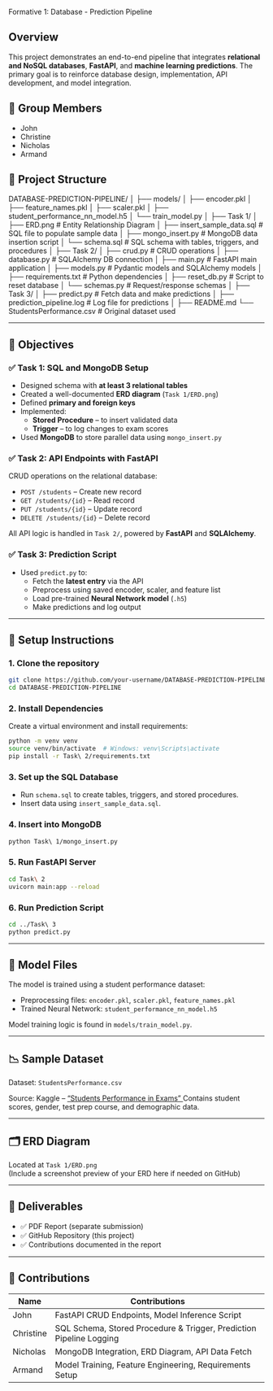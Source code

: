  Formative 1: Database - Prediction Pipeline

##  Overview

This project demonstrates an end-to-end pipeline that integrates **relational and NoSQL databases**, **FastAPI**, and **machine learning predictions**. The primary goal is to reinforce database design, implementation, API development, and model integration.

## 👥 Group Members
- John
- Christine
- Nicholas
- Armand

## 📌 Project Structure

DATABASE-PREDICTION-PIPELINE/
│
├── models/
│   ├── encoder.pkl
│   ├── feature_names.pkl
│   ├── scaler.pkl
│   ├── student_performance_nn_model.h5
│   └── train_model.py
│
├── Task 1/
│   ├── ERD.png                     # Entity Relationship Diagram
│   ├── insert_sample_data.sql      # SQL file to populate sample data
│   ├── mongo_insert.py             # MongoDB data insertion script
│   └── schema.sql                  # SQL schema with tables, triggers, and procedures
│
├── Task 2/
│   ├── crud.py                     # CRUD operations
│   ├── database.py                 # SQLAlchemy DB connection
│   ├── main.py                     # FastAPI main application
│   ├── models.py                   # Pydantic models and SQLAlchemy models
│   ├── requirements.txt            # Python dependencies
│   ├── reset_db.py                 # Script to reset database
│   └── schemas.py                  # Request/response schemas
│
├── Task 3/
│   ├── predict.py                  # Fetch data and make predictions
│   ├── prediction_pipeline.log     # Log file for predictions
│
├── README.md
└── StudentsPerformance.csv         # Original dataset used

---

## 🎯 Objectives

### ✅ Task 1: SQL and MongoDB Setup
- Designed schema with **at least 3 relational tables**
- Created a well-documented **ERD diagram** (`Task 1/ERD.png`)
- Defined **primary and foreign keys**
- Implemented:
  - **Stored Procedure** – to insert validated data
  - **Trigger** – to log changes to exam scores
- Used **MongoDB** to store parallel data using `mongo_insert.py`

### ✅ Task 2: API Endpoints with FastAPI
CRUD operations on the relational database:
- `POST /students` – Create new record
- `GET /students/{id}` – Read record
- `PUT /students/{id}` – Update record
- `DELETE /students/{id}` – Delete record

All API logic is handled in `Task 2/`, powered by **FastAPI** and **SQLAlchemy**.

### ✅ Task 3: Prediction Script
- Used `predict.py` to:
  - Fetch the **latest entry** via the API
  - Preprocess using saved encoder, scaler, and feature list
  - Load pre-trained **Neural Network model** (`.h5`)
  - Make predictions and log output

---

## 📂 Setup Instructions

### 1. Clone the repository
```bash
git clone https://github.com/your-username/DATABASE-PREDICTION-PIPELINE.git
cd DATABASE-PREDICTION-PIPELINE
```

### 2. Install Dependencies
Create a virtual environment and install requirements:
```bash
python -m venv venv
source venv/bin/activate  # Windows: venv\Scripts\activate
pip install -r Task\ 2/requirements.txt
```

### 3. Set up the SQL Database
- Run `schema.sql` to create tables, triggers, and stored procedures.
- Insert data using `insert_sample_data.sql`.

### 4. Insert into MongoDB
```bash
python Task\ 1/mongo_insert.py
```

### 5. Run FastAPI Server
```bash
cd Task\ 2
uvicorn main:app --reload
```

### 6. Run Prediction Script
```bash
cd ../Task\ 3
python predict.py
```

---

## 🧪 Model Files
The model is trained using a student performance dataset:
- Preprocessing files: `encoder.pkl`, `scaler.pkl`, `feature_names.pkl`
- Trained Neural Network: `student_performance_nn_model.h5`

Model training logic is found in `models/train_model.py`.

---

## 📉 Sample Dataset
Dataset: `StudentsPerformance.csv`

Source: Kaggle – [“Students Performance in Exams” ](https://www.kaggle.com/datasets/spscientist/students-performance-in-exams) 
Contains student scores, gender, test prep course, and demographic data.

---

## 🗂 ERD Diagram

Located at `Task 1/ERD.png`  
(Include a screenshot preview of your ERD here if needed on GitHub)

---

## 📄 Deliverables

- ✅ PDF Report (separate submission)
- ✅ GitHub Repository (this project)
- ✅ Contributions documented in the report

---

## 🙌 Contributions

| Name      | Contributions                                                                 |
|-----------|--------------------------------------------------------------------------------|
| John      | FastAPI CRUD Endpoints, Model Inference Script                                |
| Christine | SQL Schema, Stored Procedure & Trigger, Prediction Pipeline Logging           |
| Nicholas  | MongoDB Integration, ERD Diagram, API Data Fetch                              |
| Armand    | Model Training, Feature Engineering, Requirements Setup                       |


```
